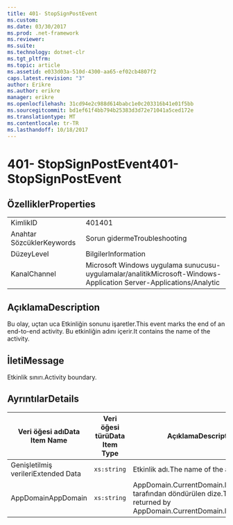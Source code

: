 ```yaml
---
title: 401- StopSignPostEvent
ms.custom: 
ms.date: 03/30/2017
ms.prod: .net-framework
ms.reviewer: 
ms.suite: 
ms.technology: dotnet-clr
ms.tgt_pltfrm: 
ms.topic: article
ms.assetid: e033d03a-510d-4300-aa65-ef02cb4807f2
caps.latest.revision: "3"
author: Erikre
ms.author: erikre
manager: erikre
ms.openlocfilehash: 31cd94e2c988d614babc1e0c203316b41e01f5bb
ms.sourcegitcommit: bd1ef61f4bb794b25383d3d72e71041a5ced172e
ms.translationtype: MT
ms.contentlocale: tr-TR
ms.lasthandoff: 10/18/2017
---
```

# <a name="401--stopsignpostevent"></a><span data-ttu-id="079c0-102">401- StopSignPostEvent</span><span class="sxs-lookup"><span data-stu-id="079c0-102">401- StopSignPostEvent</span></span>
## <a name="properties"></a><span data-ttu-id="079c0-103">Özellikler</span><span class="sxs-lookup"><span data-stu-id="079c0-103">Properties</span></span>  
  
|||  
|-|-|  
|<span data-ttu-id="079c0-104">Kimlik</span><span class="sxs-lookup"><span data-stu-id="079c0-104">ID</span></span>|<span data-ttu-id="079c0-105">401</span><span class="sxs-lookup"><span data-stu-id="079c0-105">401</span></span>|  
|<span data-ttu-id="079c0-106">Anahtar Sözcükler</span><span class="sxs-lookup"><span data-stu-id="079c0-106">Keywords</span></span>|<span data-ttu-id="079c0-107">Sorun giderme</span><span class="sxs-lookup"><span data-stu-id="079c0-107">Troubleshooting</span></span>|  
|<span data-ttu-id="079c0-108">Düzey</span><span class="sxs-lookup"><span data-stu-id="079c0-108">Level</span></span>|<span data-ttu-id="079c0-109">Bilgiler</span><span class="sxs-lookup"><span data-stu-id="079c0-109">Information</span></span>|  
|<span data-ttu-id="079c0-110">Kanal</span><span class="sxs-lookup"><span data-stu-id="079c0-110">Channel</span></span>|<span data-ttu-id="079c0-111">Microsoft Windows uygulama sunucusu-uygulamalar/analitik</span><span class="sxs-lookup"><span data-stu-id="079c0-111">Microsoft-Windows-Application Server-Applications/Analytic</span></span>|  
  
## <a name="description"></a><span data-ttu-id="079c0-112">Açıklama</span><span class="sxs-lookup"><span data-stu-id="079c0-112">Description</span></span>  
 <span data-ttu-id="079c0-113">Bu olay, uçtan uca Etkinliğin sonunu işaretler.</span><span class="sxs-lookup"><span data-stu-id="079c0-113">This event marks the end of an end-to-end activity.</span></span> <span data-ttu-id="079c0-114">Bu etkinliğin adını içerir.</span><span class="sxs-lookup"><span data-stu-id="079c0-114">It contains the name of the activity.</span></span>  
  
## <a name="message"></a><span data-ttu-id="079c0-115">İleti</span><span class="sxs-lookup"><span data-stu-id="079c0-115">Message</span></span>  
 <span data-ttu-id="079c0-116">Etkinlik sınırı.</span><span class="sxs-lookup"><span data-stu-id="079c0-116">Activity boundary.</span></span>  
  
## <a name="details"></a><span data-ttu-id="079c0-117">Ayrıntılar</span><span class="sxs-lookup"><span data-stu-id="079c0-117">Details</span></span>  
  
|<span data-ttu-id="079c0-118">Veri öğesi adı</span><span class="sxs-lookup"><span data-stu-id="079c0-118">Data Item Name</span></span>|<span data-ttu-id="079c0-119">Veri öğesi türü</span><span class="sxs-lookup"><span data-stu-id="079c0-119">Data Item Type</span></span>|<span data-ttu-id="079c0-120">Açıklama</span><span class="sxs-lookup"><span data-stu-id="079c0-120">Description</span></span>|  
|--------------------|--------------------|-----------------|  
|<span data-ttu-id="079c0-121">Genişletilmiş verileri</span><span class="sxs-lookup"><span data-stu-id="079c0-121">Extended Data</span></span>|`xs:string`|<span data-ttu-id="079c0-122">Etkinlik adı.</span><span class="sxs-lookup"><span data-stu-id="079c0-122">The name of the activity.</span></span>|  
|<span data-ttu-id="079c0-123">AppDomain</span><span class="sxs-lookup"><span data-stu-id="079c0-123">AppDomain</span></span>|`xs:string`|<span data-ttu-id="079c0-124">AppDomain.CurrentDomain.FriendlyName tarafından döndürülen dize.</span><span class="sxs-lookup"><span data-stu-id="079c0-124">The string returned by AppDomain.CurrentDomain.FriendlyName.</span></span>|
